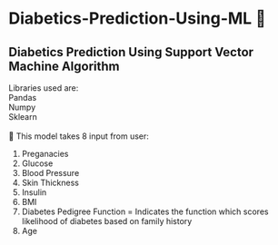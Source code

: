 # Diabetics-Prediction-Using-ML 💉

## Diabetics Prediction Using Support Vector Machine Algorithm 
Libraries used are: </br>
Pandas</br>
Numpy</br>
Sklearn</br>
</br>
📝 This model takes 8 input from user:
1. Preganacies</br>
2. Glucose	</br>
3. Blood Pressure</br>
4. Skin Thickness</br>
5. Insulin</br>
6. BMI</br>
7. Diabetes Pedigree Function = Indicates the function which scores likelihood of diabetes based on family history</br>
8. Age</br>
